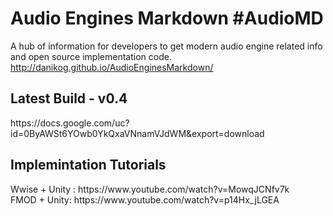 # Audio Engines Markdown #AudioMD
A hub of information for developers to get modern audio engine related info and open source implementation code.
<br>
http://danikog.github.io/AudioEnginesMarkdown/
<br>
<h2>Latest Build - v0.4</h2>
https://docs.google.com/uc?id=0ByAWSt6YOwb0YkQxaVNnamVJdWM&export=download
<br>
<h2> Implemintation Tutorials</h2>
Wwise + Unity : https://www.youtube.com/watch?v=MowqJCNfv7k
<br>
FMOD + Unity: https://www.youtube.com/watch?v=p14Hx_jLGEA



